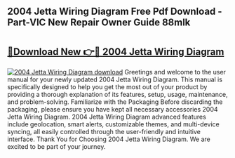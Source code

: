 ## 2004 Jetta Wiring Diagram Free Pdf Download - Part-VlC New Repair Owner Guide 88mlk

# <h2><a href="http://dfldi09.blite.top/?on=2004+Jetta+Wiring+Diagram">🔗Download New 👉🔴 2004 Jetta Wiring Diagram</a></h2>

[![2004 Jetta Wiring Diagram download](https://i.imgur.com/lujVjoI.png)](http://dfldi09.blite.top/?on=2004+Jetta+Wiring+Diagram)
Greetings and welcome to the user manual for your newly updated 2004 Jetta Wiring Diagram. This manual is specifically designed to help you get the most out of your product by providing a thorough explanation of its features, setup, usage, maintenance, and problem-solving. Familiarize with the Packaging Before discarding the packaging, please ensure you have kept all necessary accessories 2004 Jetta Wiring Diagram. 2004 Jetta Wiring Diagram advanced features include geolocation, smart alerts, customizable themes, and multi-device syncing, all easily controlled through the user-friendly and intuitive interface. Thank You for Choosing 2004 Jetta Wiring Diagram. We are excited to be part of your journey.
